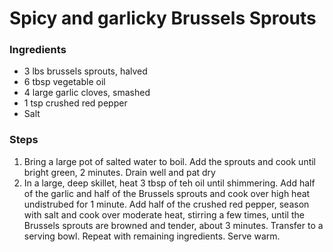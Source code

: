 # Spicy and garlicky Brussels Sprouts

### Ingredients

* 3 lbs brussels sprouts, halved
* 6 tbsp vegetable oil
* 4 large garlic cloves, smashed
* 1 tsp crushed red pepper
* Salt

### Steps

1. Bring a large pot of salted water to boil.  Add the sprouts and cook until bright green, 2 minutes.  Drain well and pat dry
2. In a large, deep skillet, heat 3 tbsp of teh oil until shimmering.  Add half of the garlic and half of the Brussels sprouts and cook over high heat undistrubed for 1 minute.  Add half of the crushed red pepper, season with salt and cook over moderate heat, stirring a few times, until the Brussels sprouts are browned and tender, about 3 minutes.  Transfer to a serving bowl.  Repeat with remaining ingredients.  Serve warm.

